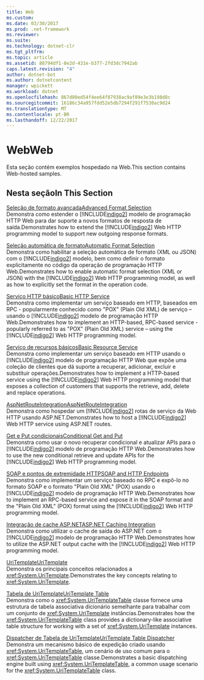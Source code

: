 ```yaml
---
title: Web
ms.custom: 
ms.date: 03/30/2017
ms.prod: .net-framework
ms.reviewer: 
ms.suite: 
ms.technology: dotnet-clr
ms.tgt_pltfrm: 
ms.topic: article
ms.assetid: 88794df1-8e2d-431e-b377-2fd3dc7942ab
caps.latest.revision: "4"
author: dotnet-bot
ms.author: dotnetcontent
manager: wpickett
ms.workload: dotnet
ms.openlocfilehash: 867d80ed54f4ee64f87938ac9af89e3e3b198d8c
ms.sourcegitcommit: 16186c34a957fdd52e5db7294f291f7530ac9d24
ms.translationtype: MT
ms.contentlocale: pt-BR
ms.lasthandoff: 12/22/2017
---
```

# <a name="web"></a><span data-ttu-id="e2437-102">Web</span><span class="sxs-lookup"><span data-stu-id="e2437-102">Web</span></span>
<span data-ttu-id="e2437-103">Esta seção contém exemplos hospedado na Web.</span><span class="sxs-lookup"><span data-stu-id="e2437-103">This section contains Web-hosted samples.</span></span>  
  
## <a name="in-this-section"></a><span data-ttu-id="e2437-104">Nesta seção</span><span class="sxs-lookup"><span data-stu-id="e2437-104">In This Section</span></span>  
 [<span data-ttu-id="e2437-105">Seleção de formato avançada</span><span class="sxs-lookup"><span data-stu-id="e2437-105">Advanced Format Selection</span></span>](../../../../docs/framework/wcf/samples/advanced-format-selection.md)  
 <span data-ttu-id="e2437-106">Demonstra como estender o [!INCLUDE[indigo2](../../../../includes/indigo2-md.md)] modelo de programação HTTP Web para dar suporte a novos formatos de resposta de saída.</span><span class="sxs-lookup"><span data-stu-id="e2437-106">Demonstrates how to extend the [!INCLUDE[indigo2](../../../../includes/indigo2-md.md)] Web HTTP programming model to support new outgoing response formats.</span></span>  
  
 [<span data-ttu-id="e2437-107">Seleção automática de formato</span><span class="sxs-lookup"><span data-stu-id="e2437-107">Automatic Format Selection</span></span>](../../../../docs/framework/wcf/samples/automatic-format-selection.md)  
 <span data-ttu-id="e2437-108">Demonstra como habilitar a seleção automática de formato (XML ou JSON) com o [!INCLUDE[indigo2](../../../../includes/indigo2-md.md)] modelo, bem como definir o formato explicitamente no código da operação de programação HTTP Web.</span><span class="sxs-lookup"><span data-stu-id="e2437-108">Demonstrates how to enable automatic format selection (XML or JSON) with the [!INCLUDE[indigo2](../../../../includes/indigo2-md.md)] Web HTTP programming model, as well as how to explicitly set the format in the operation code.</span></span>  
  
 [<span data-ttu-id="e2437-109">Serviço HTTP básico</span><span class="sxs-lookup"><span data-stu-id="e2437-109">Basic HTTP Service</span></span>](../../../../docs/framework/wcf/samples/basic-http-service.md)  
 <span data-ttu-id="e2437-110">Demonstra como implementar um serviço baseado em HTTP, baseados em RPC - popularmente conhecido como "POX" (Plain Old XML) de serviço – usando o [!INCLUDE[indigo2](../../../../includes/indigo2-md.md)] modelo de programação HTTP Web.</span><span class="sxs-lookup"><span data-stu-id="e2437-110">Demonstrates how to implement an HTTP-based, RPC-based service - popularly referred to as "POX" (Plain Old XML) service – using the [!INCLUDE[indigo2](../../../../includes/indigo2-md.md)] Web HTTP programming model.</span></span>  
  
 [<span data-ttu-id="e2437-111">Serviço de recursos básicos</span><span class="sxs-lookup"><span data-stu-id="e2437-111">Basic Resource Service</span></span>](../../../../docs/framework/wcf/samples/basic-resource-service.md)  
 <span data-ttu-id="e2437-112">Demonstra como implementar um serviço baseado em HTTP usando o [!INCLUDE[indigo2](../../../../includes/indigo2-md.md)] modelo de programação HTTP Web que expõe uma coleção de clientes que dá suporte a recuperar, adicionar, excluir e substituir operações.</span><span class="sxs-lookup"><span data-stu-id="e2437-112">Demonstrates how to implement a HTTP-based service using the [!INCLUDE[indigo2](../../../../includes/indigo2-md.md)] Web HTTP programming model that exposes a collection of customers that supports the retrieve, add, delete and replace operations.</span></span>  
  
 [<span data-ttu-id="e2437-113">AspNetRouteIntegration</span><span class="sxs-lookup"><span data-stu-id="e2437-113">AspNetRouteIntegration</span></span>](../../../../docs/framework/wcf/samples/aspnetrouteintegration.md)  
 <span data-ttu-id="e2437-114">Demonstra como hospedar um [!INCLUDE[indigo2](../../../../includes/indigo2-md.md)] rotas de serviço da Web HTTP usando ASP.NET.</span><span class="sxs-lookup"><span data-stu-id="e2437-114">Demonstrates how to host a [!INCLUDE[indigo2](../../../../includes/indigo2-md.md)] Web HTTP service using ASP.NET routes.</span></span>  
  
 [<span data-ttu-id="e2437-115">Get e Put condicionais</span><span class="sxs-lookup"><span data-stu-id="e2437-115">Conditional Get and Put</span></span>](../../../../docs/framework/wcf/samples/conditional-get-and-put.md)  
 <span data-ttu-id="e2437-116">Demonstra como usar o novo recuperar condicional e atualizar APIs para o [!INCLUDE[indigo2](../../../../includes/indigo2-md.md)] modelo de programação HTTP Web.</span><span class="sxs-lookup"><span data-stu-id="e2437-116">Demonstrates how to use the new conditional retrieve and update APIs for the [!INCLUDE[indigo2](../../../../includes/indigo2-md.md)] Web HTTP programming model.</span></span>  
  
 [<span data-ttu-id="e2437-117">SOAP e pontos de extremidade HTTP</span><span class="sxs-lookup"><span data-stu-id="e2437-117">SOAP and HTTP Endpoints</span></span>](../../../../docs/framework/wcf/samples/soap-and-http-endpoints.md)  
 <span data-ttu-id="e2437-118">Demonstra como implementar um serviço baseado no RPC e expô-lo no formato SOAP e o formato "Plain Old XML" (POX) usando o [!INCLUDE[indigo2](../../../../includes/indigo2-md.md)] modelo de programação HTTP Web.</span><span class="sxs-lookup"><span data-stu-id="e2437-118">Demonstrates how to implement an RPC-based service and expose it in the SOAP format and the "Plain Old XML" (POX) format using the [!INCLUDE[indigo2](../../../../includes/indigo2-md.md)] Web HTTP programming model.</span></span>  
  
 [<span data-ttu-id="e2437-119">Integração de cache ASP.NET</span><span class="sxs-lookup"><span data-stu-id="e2437-119">ASP.NET Caching Integration</span></span>](../../../../docs/framework/wcf/samples/aspnet-caching-integration.md)  
 <span data-ttu-id="e2437-120">Demonstra como utilizar o cache de saída do ASP.NET com o [!INCLUDE[indigo2](../../../../includes/indigo2-md.md)] modelo de programação HTTP Web.</span><span class="sxs-lookup"><span data-stu-id="e2437-120">Demonstrates how to utilize the ASP.NET output cache with the [!INCLUDE[indigo2](../../../../includes/indigo2-md.md)] Web HTTP programming model.</span></span>  
  
 [<span data-ttu-id="e2437-121">UriTemplate</span><span class="sxs-lookup"><span data-stu-id="e2437-121">UriTemplate</span></span>](../../../../docs/framework/wcf/samples/uritemplate-sample.md)  
 <span data-ttu-id="e2437-122">Demonstra os principais conceitos relacionados a <xref:System.UriTemplate>.</span><span class="sxs-lookup"><span data-stu-id="e2437-122">Demonstrates the key concepts relating to <xref:System.UriTemplate>.</span></span>  
  
 [<span data-ttu-id="e2437-123">Tabela de UriTemplate</span><span class="sxs-lookup"><span data-stu-id="e2437-123">UriTemplate Table</span></span>](../../../../docs/framework/wcf/samples/uritemplate-table-sample.md)  
 <span data-ttu-id="e2437-124">Demonstra como o <xref:System.UriTemplateTable> classe fornece uma estrutura de tabela associativa dicionário semelhante para trabalhar com um conjunto de <xref:System.UriTemplate> instâncias.</span><span class="sxs-lookup"><span data-stu-id="e2437-124">Demonstrates how the <xref:System.UriTemplateTable> class provides a dictionary-like associative table structure for working with a set of <xref:System.UriTemplate> instances.</span></span>  
  
 [<span data-ttu-id="e2437-125">Dispatcher de Tabela de UriTemplate</span><span class="sxs-lookup"><span data-stu-id="e2437-125">UriTemplate Table Dispatcher</span></span>](../../../../docs/framework/wcf/samples/uritemplate-table-dispatcher-sample.md)  
 <span data-ttu-id="e2437-126">Demonstra um mecanismo básico de expedição criado usando <xref:System.UriTemplateTable>, um cenário de uso comum para o <xref:System.UriTemplateTable> classe.</span><span class="sxs-lookup"><span data-stu-id="e2437-126">Demonstrates a basic dispatching engine built using <xref:System.UriTemplateTable>, a common usage scenario for the <xref:System.UriTemplateTable> class.</span></span>
